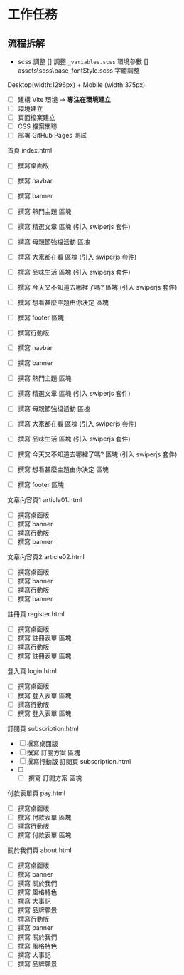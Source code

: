 # 工作任務

## 流程拆解

- scss 調整
[] 調整 `_variables.scss` 環境參數
[] assets\scss\base\_fontStyle.scss 字體調整

Desktop(width:1296px) + Mobile (width:375px)

- [ ]  建構 Vite 環境 → **專注在環境建立**
  - [ ]  環境建立
  - [ ]  頁面檔案建立
  - [ ]  CSS 檔案關聯
  - [ ]  部署 GitHub Pages 測試
  
首頁 index.html

- [ ]  撰寫桌面版
  - [ ]  撰寫 navbar
  - [ ]  撰寫 banner
  - [ ]  撰寫 熱門主題 區塊
  - [ ]  撰寫 精選文章 區塊 (引入 swiperjs 套件)
  - [ ]  撰寫 母親節強檔活動 區塊
  - [ ]  撰寫 大家都在看 區塊 (引入 swiperjs 套件)
  - [ ]  撰寫 品味生活 區塊 (引入 swiperjs 套件)
  - [ ]  撰寫 今天又不知道去哪裡了嗎? 區塊 (引入 swiperjs 套件)
  - [ ]  撰寫 想看甚麼主題由你決定 區塊
  - [ ]  撰寫 footer 區塊

- [ ]  撰寫行動版
  - [ ]  撰寫 navbar
  - [ ]  撰寫 banner
  - [ ]  撰寫 熱門主題 區塊
  - [ ]  撰寫 精選文章 區塊 (引入 swiperjs 套件)
  - [ ]  撰寫 母親節強檔活動 區塊
  - [ ]  撰寫 大家都在看 區塊 (引入 swiperjs 套件)
  - [ ]  撰寫 品味生活 區塊 (引入 swiperjs 套件)
  - [ ]  撰寫 今天又不知道去哪裡了嗎? 區塊 (引入 swiperjs 套件)
  - [ ]  撰寫 想看甚麼主題由你決定 區塊
  - [ ]  撰寫 footer 區塊

文章內容頁1  article01.html

- [ ]  撰寫桌面版
  - [ ]  撰寫 banner
- [ ]  撰寫行動版
  - [ ]  撰寫 banner

文章內容頁2  article02.html

- [ ]  撰寫桌面版
  - [ ]  撰寫 banner
- [ ]  撰寫行動版
  - [ ]  撰寫 banner

註冊頁  register.html
- [ ]  撰寫桌面版 
  - [ ]  撰寫 註冊表單 區塊
- [ ]  撰寫行動版 
  - [ ]  撰寫 註冊表單 區塊

登入頁 login.html

- [ ]  撰寫桌面版 
  - [ ]  撰寫 登入表單 區塊
- [ ]  撰寫行動版
  - [ ]  撰寫 登入表單  區塊

訂閱頁  subscription.html
- [ ]  撰寫桌面版 
  - [ ]  撰寫 訂閱方案 區塊
- [ ]  撰寫行動版 訂閱頁  subscription.html
- [ ]  
  - [ ]  撰寫 訂閱方案 區塊  

付款表單頁 pay.html

- [ ]  撰寫桌面版 
  - [ ]  撰寫 付款表單 區塊  
- [ ]  撰寫行動版
  - [ ]  撰寫 付款表單 區塊

關於我們頁 about.html
- [ ]  撰寫桌面版 
  - [ ]  撰寫 banner
  - [ ]  撰寫 關於我們
  - [ ]  撰寫 風格特色
  - [ ]  撰寫 大事記
  - [ ]  撰寫 品牌願景  
- [ ]  撰寫行動版 
  - [ ]  撰寫 banner
  - [ ]  撰寫 關於我們
  - [ ]  撰寫 風格特色
  - [ ]  撰寫 大事記
  - [ ]  撰寫 品牌願景